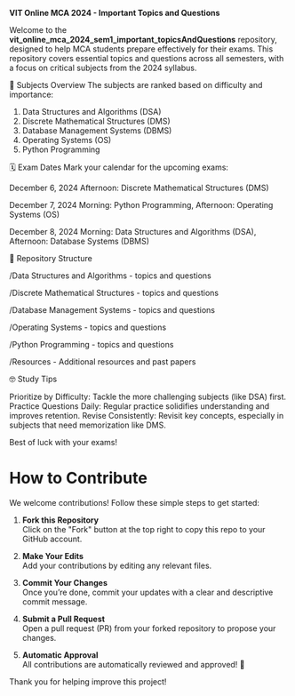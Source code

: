 **VIT Online MCA 2024 - Important Topics and Questions**

Welcome to the **vit_online_mca_2024_sem1_important_topicsAndQuestions** repository, designed to help MCA students prepare effectively for their exams. This repository covers essential topics and questions across all semesters, with a focus on critical subjects from the 2024 syllabus.

📘 Subjects Overview
The subjects are ranked based on difficulty and importance:

1. Data Structures and Algorithms (DSA)
2. Discrete Mathematical Structures (DMS) 
3. Database Management Systems (DBMS) 
4. Operating Systems (OS) 
5. Python Programming

🗓️ Exam Dates
Mark your calendar for the upcoming exams:

December 6, 2024
Afternoon: Discrete Mathematical Structures (DMS)

December 7, 2024
Morning: Python Programming, Afternoon: Operating Systems (OS)

December 8, 2024
Morning: Data Structures and Algorithms (DSA), Afternoon: Database Systems (DBMS)

📂 Repository Structure

/Data Structures and Algorithms - topics and questions

/Discrete Mathematical Structures - topics and questions

/Database Management Systems - topics and questions

/Operating Systems - topics and questions

/Python Programming - topics and questions

/Resources - Additional resources and past papers

🤓 Study Tips

Prioritize by Difficulty: Tackle the more challenging subjects (like DSA) first.
Practice Questions Daily: Regular practice solidifies understanding and improves retention.
Revise Consistently: Revisit key concepts, especially in subjects that need memorization like DMS.

Best of luck with your exams!


# How to Contribute

We welcome contributions! Follow these simple steps to get started:

1. **Fork this Repository**  
   Click on the "Fork" button at the top right to copy this repo to your GitHub account.

2. **Make Your Edits**  
   Add your contributions by editing any relevant files. 

3. **Commit Your Changes**  
   Once you’re done, commit your updates with a clear and descriptive commit message.

4. **Submit a Pull Request**  
   Open a pull request (PR) from your forked repository to propose your changes.

5. **Automatic Approval**  
   All contributions are automatically reviewed and approved! 🎉

Thank you for helping improve this project!

